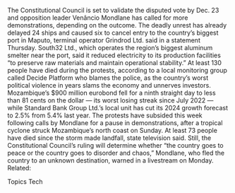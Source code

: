 The Constitutional Council is set to validate the disputed vote by Dec. 23 and opposition leader Venâncio Mondlane has called for more demonstrations, depending on the outcome. The deadly unrest has already delayed 24 ships and caused six to cancel entry to the country’s biggest port in Maputo, terminal operator Grindrod Ltd. said in a statement Thursday.
South32 Ltd., which operates the region’s biggest aluminum smelter near the port, said it reduced electricity to its production facilities “to preserve raw materials and maintain operational stability.”
At least 130 people have died during the protests, according to a local monitoring group called Decide Platform who blames the police, as the country’s worst political violence in years slams the economy and unnerves investors.
Mozambique’s $900 million eurobond fell for a ninth straight day to less than 81 cents on the dollar — its worst losing streak since July 2022 — while Standard Bank Group Ltd.’s local unit has cut its 2024 growth forecast to 2.5% from 5.4% last year.
The protests have subsided this week following calls by Mondlane for a pause in demonstrations, after a tropical cyclone struck Mozambique’s north coast on Sunday. At least 73 people have died since the storm made landfall, state television said.
Still, the Constitutional Council’s ruling will determine whether “the country goes to peace or the country goes to disorder and chaos,” Mondlane, who fled the country to an unknown destination, warned in a livestream on Monday.
Related:

Topics
Tech
